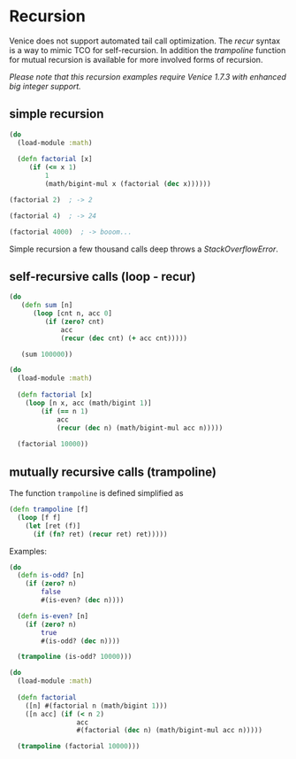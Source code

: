 # Recursion


Venice does not support automated tail call optimization. The _recur_ syntax 
is a way to mimic TCO for self-recursion. In addition the _trampoline_ function for 
mutual recursion is available for more involved forms of recursion.

_Please note that this recursion examples require Venice 1.7.3 with enhanced big 
integer support._

## simple recursion

```clojure
(do
  (load-module :math)
  
  (defn factorial [x] 
     (if (<= x 1) 
         1 
         (math/bigint-mul x (factorial (dec x))))))
```

```clojure
(factorial 2)  ; -> 2

(factorial 4)  ; -> 24

(factorial 4000)  ; -> booom...
```

Simple recursion a few thousand calls deep throws a _StackOverflowError_.


## self-recursive calls (loop - recur)

```clojure
(do
   (defn sum [n]
      (loop [cnt n, acc 0]
         (if (zero? cnt)
             acc
             (recur (dec cnt) (+ acc cnt)))))

   (sum 100000))
```

```clojure
(do
  (load-module :math)
  
  (defn factorial [x]
    (loop [n x, acc (math/bigint 1)]
        (if (== n 1)
            acc
            (recur (dec n) (math/bigint-mul acc n)))))
    
  (factorial 10000))
```


## mutually recursive calls (trampoline)

The function `trampoline` is defined simplified as

```clojure
(defn trampoline [f] 
  (loop [f f]
    (let [ret (f)]
      (if (fn? ret) (recur ret) ret)))))
```

Examples:

```clojure
(do
  (defn is-odd? [n]
    (if (zero? n)
        false
        #(is-even? (dec n))))

  (defn is-even? [n]
    (if (zero? n)
        true
        #(is-odd? (dec n))))

  (trampoline (is-odd? 10000)))
```

```clojure
(do
  (load-module :math)
 
  (defn factorial
    ([n] #(factorial n (math/bigint 1)))
    ([n acc] (if (< n 2) 
                 acc 
                 #(factorial (dec n) (math/bigint-mul acc n)))))

  (trampoline (factorial 10000)))
```

